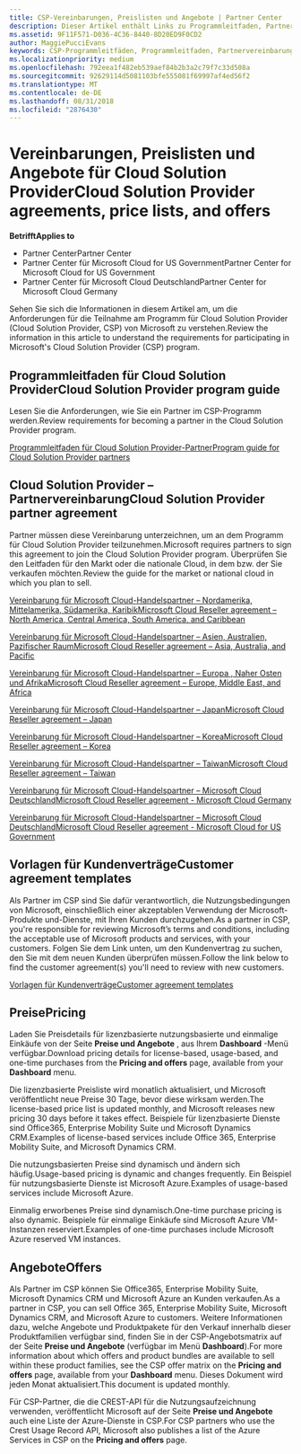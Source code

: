 ```yaml
---
title: CSP-Vereinbarungen, Preislisten und Angebote | Partner Center
description: Dieser Artikel enthält Links zu Programmleitfaden, Partnervereinbarungen, Kundenverträgen, Preislisten und Angeboten für Cloud Solution Provider.
ms.assetid: 9F11F571-D036-4C36-8440-8D20ED9F0CD2
author: MaggiePucciEvans
keywords: CSP-Programmleitfäden, Programmleitfaden, Partnervereinbarungen, Kundenvereinbarung, Preislisten, Angebote
ms.localizationpriority: medium
ms.openlocfilehash: 792eea1f482eb539aef84b2b3a2c79f7c33d508a
ms.sourcegitcommit: 92629114d5081103bfe555081f69997af4ed56f2
ms.translationtype: MT
ms.contentlocale: de-DE
ms.lasthandoff: 08/31/2018
ms.locfileid: "2876430"
---
```

# <a name="cloud-solution-provider-agreements-price-lists-and-offers"></a><span data-ttu-id="28ff1-104">Vereinbarungen, Preislisten und Angebote für Cloud Solution Provider</span><span class="sxs-lookup"><span data-stu-id="28ff1-104">Cloud Solution Provider agreements, price lists, and offers</span></span>

**<span data-ttu-id="28ff1-105">Betrifft</span><span class="sxs-lookup"><span data-stu-id="28ff1-105">Applies to</span></span>**

-  <span data-ttu-id="28ff1-106">Partner Center</span><span class="sxs-lookup"><span data-stu-id="28ff1-106">Partner Center</span></span>
-  <span data-ttu-id="28ff1-107">Partner Center für Microsoft Cloud for US Government</span><span class="sxs-lookup"><span data-stu-id="28ff1-107">Partner Center for Microsoft Cloud for US Government</span></span>
-  <span data-ttu-id="28ff1-108">Partner Center für Microsoft Cloud Deutschland</span><span class="sxs-lookup"><span data-stu-id="28ff1-108">Partner Center for Microsoft Cloud Germany</span></span>


<span data-ttu-id="28ff1-109">Sehen Sie sich die Informationen in diesem Artikel am, um die Anforderungen für die Teilnahme am Programm für Cloud Solution Provider (Cloud Solution Provider, CSP) von Microsoft zu verstehen.</span><span class="sxs-lookup"><span data-stu-id="28ff1-109">Review the information in this article to understand the requirements for participating in Microsoft's Cloud Solution Provider (CSP) program.</span></span> 

## <a href="" id="programguide"></a><span data-ttu-id="28ff1-110">Programmleitfaden für Cloud Solution Provider</span><span class="sxs-lookup"><span data-stu-id="28ff1-110">Cloud Solution Provider program guide</span></span>


<span data-ttu-id="28ff1-111">Lesen Sie die Anforderungen, wie Sie ein Partner im CSP-Programm werden.</span><span class="sxs-lookup"><span data-stu-id="28ff1-111">Review requirements for becoming a partner in the Cloud Solution Provider program.</span></span>

[<span data-ttu-id="28ff1-112">Programmleitfaden für Cloud Solution Provider-Partner</span><span class="sxs-lookup"><span data-stu-id="28ff1-112">Program guide for Cloud Solution Provider partners</span></span>](http://go.microsoft.com/fwlink/p/?LinkId=617100)

## <a href="" id="partneragreement"></a><span data-ttu-id="28ff1-113">Cloud Solution Provider – Partnervereinbarung</span><span class="sxs-lookup"><span data-stu-id="28ff1-113">Cloud Solution Provider partner agreement</span></span>


<span data-ttu-id="28ff1-114">Partner müssen diese Vereinbarung unterzeichnen, um an dem Programm für Cloud Solution Provider teilzunehmen.</span><span class="sxs-lookup"><span data-stu-id="28ff1-114">Microsoft requires partners to sign this agreement to join the Cloud Solution Provider program.</span></span> <span data-ttu-id="28ff1-115">Überprüfen Sie den Leitfaden für den Markt oder die nationale Cloud, in dem bzw. der Sie verkaufen möchten.</span><span class="sxs-lookup"><span data-stu-id="28ff1-115">Review the guide for the market or national cloud in which you plan to sell.</span></span>

[<span data-ttu-id="28ff1-116">Vereinbarung für Microsoft Cloud-Handelspartner – Nordamerika, Mittelamerika, Südamerika, Karibik</span><span class="sxs-lookup"><span data-stu-id="28ff1-116">Microsoft Cloud Reseller agreement – North America, Central America, South America, and Caribbean</span></span>](http://download.microsoft.com/download/2/C/8/2C8CAC17-FCE7-4F51-9556-4D77C7022DF5/MCRA2018_AOC_ENG_Sep2018_CR.pdf)

[<span data-ttu-id="28ff1-117">Vereinbarung für Microsoft Cloud-Handelspartner – Asien, Australien, Pazifischer Raum</span><span class="sxs-lookup"><span data-stu-id="28ff1-117">Microsoft Cloud Reseller agreement – Asia, Australia, and Pacific</span></span>](http://download.microsoft.com/download/2/C/8/2C8CAC17-FCE7-4F51-9556-4D77C7022DF5/MCRA2018_APOC_ENG_Sep2018_CR.pdf)

[<span data-ttu-id="28ff1-118">Vereinbarung für Microsoft Cloud-Handelspartner – Europa , Naher Osten und Afrika</span><span class="sxs-lookup"><span data-stu-id="28ff1-118">Microsoft Cloud Reseller agreement – Europe, Middle East, and Africa</span></span>](http://download.microsoft.com/download/2/C/8/2C8CAC17-FCE7-4F51-9556-4D77C7022DF5/MCRA2018_EOC_ENG_Sep2018_CR.pdf)

[<span data-ttu-id="28ff1-119">Vereinbarung für Microsoft Cloud-Handelspartner – Japan</span><span class="sxs-lookup"><span data-stu-id="28ff1-119">Microsoft Cloud Reseller agreement – Japan</span></span>](http://download.microsoft.com/download/2/C/8/2C8CAC17-FCE7-4F51-9556-4D77C7022DF5/MCRA2018_JPN_ENG_Sep2018_CR.pdf)

[<span data-ttu-id="28ff1-120">Vereinbarung für Microsoft Cloud-Handelspartner – Korea</span><span class="sxs-lookup"><span data-stu-id="28ff1-120">Microsoft Cloud Reseller agreement – Korea</span></span>](http://download.microsoft.com/download/2/C/8/2C8CAC17-FCE7-4F51-9556-4D77C7022DF5/MCRA2018_KOR_ENG_Sep2018_CR.pdf)

[<span data-ttu-id="28ff1-121">Vereinbarung für Microsoft Cloud-Handelspartner – Taiwan</span><span class="sxs-lookup"><span data-stu-id="28ff1-121">Microsoft Cloud Reseller agreement – Taiwan</span></span>](http://download.microsoft.com/download/2/C/8/2C8CAC17-FCE7-4F51-9556-4D77C7022DF5/MCRA2018_TAI_ENG_Sep2018_CR.pdf)

[<span data-ttu-id="28ff1-122">Vereinbarung für Microsoft Cloud-Handelspartner – Microsoft Cloud Deutschland</span><span class="sxs-lookup"><span data-stu-id="28ff1-122">Microsoft Cloud Reseller agreement - Microsoft Cloud Germany</span></span>](http://download.microsoft.com/download/2/C/8/2C8CAC17-FCE7-4F51-9556-4D77C7022DF5/MCRA2018_EOC_GER_ENG_Sep2018_GermanCloud_CR.pdf)

[<span data-ttu-id="28ff1-123">Vereinbarung für Microsoft Cloud-Handelspartner – Microsoft Cloud Deutschland</span><span class="sxs-lookup"><span data-stu-id="28ff1-123">Microsoft Cloud Reseller agreement - Microsoft Cloud for US Government</span></span>](http://download.microsoft.com/download/2/C/8/2C8CAC17-FCE7-4F51-9556-4D77C7022DF5/MCRA2018_AOC_USGCC_ENG_Sep2018_CR.pdf)

## <a href="" id="customeragreementtemplate"></a><span data-ttu-id="28ff1-124">Vorlagen für Kundenverträge</span><span class="sxs-lookup"><span data-stu-id="28ff1-124">Customer agreement templates</span></span>


<span data-ttu-id="28ff1-125">Als Partner im CSP sind Sie dafür verantwortlich, die Nutzungsbedingungen von Microsoft, einschließlich einer akzeptablen Verwendung der Microsoft-Produkte und-Dienste, mit Ihren Kunden durchzugehen.</span><span class="sxs-lookup"><span data-stu-id="28ff1-125">As a partner in CSP, you're responsible for reviewing Microsoft’s terms and conditions, including the acceptable use of Microsoft products and services, with your customers.</span></span> <span data-ttu-id="28ff1-126">Folgen Sie dem Link unten, um den Kundenvertrag zu suchen, den Sie mit dem neuen Kunden überprüfen müssen.</span><span class="sxs-lookup"><span data-stu-id="28ff1-126">Follow the link below to find the customer agreement(s) you'll need to review with new customers.</span></span> 

[<span data-ttu-id="28ff1-127">Vorlagen für Kundenverträge</span><span class="sxs-lookup"><span data-stu-id="28ff1-127">Customer agreement templates</span></span>](agreements.md)

## <a name="pricing"></a><span data-ttu-id="28ff1-128">Preise</span><span class="sxs-lookup"><span data-stu-id="28ff1-128">Pricing</span></span>


<span data-ttu-id="28ff1-129">Laden Sie Preisdetails für lizenzbasierte nutzungsbasierte und einmalige Einkäufe von der Seite **Preise und Angebote** , aus Ihrem **Dashboard** -Menü verfügbar.</span><span class="sxs-lookup"><span data-stu-id="28ff1-129">Download pricing details for license-based, usage-based, and one-time purchases from the **Pricing and offers** page, available from your **Dashboard** menu.</span></span> 

<span data-ttu-id="28ff1-130">Die lizenzbasierte Preisliste wird monatlich aktualisiert, und Microsoft veröffentlicht neue Preise 30 Tage, bevor diese wirksam werden.</span><span class="sxs-lookup"><span data-stu-id="28ff1-130">The license-based price list is updated monthly, and Microsoft releases new pricing 30 days before it takes effect.</span></span> <span data-ttu-id="28ff1-131">Beispiele für lizenzbasierte Dienste sind Office365, Enterprise Mobility Suite und Microsoft Dynamics CRM.</span><span class="sxs-lookup"><span data-stu-id="28ff1-131">Examples of license-based services include Office 365, Enterprise Mobility Suite, and Microsoft Dynamics CRM.</span></span> 

<span data-ttu-id="28ff1-132">Die nutzungsbasierten Preise sind dynamisch und ändern sich häufig.</span><span class="sxs-lookup"><span data-stu-id="28ff1-132">Usage-based pricing is dynamic and changes frequently.</span></span> <span data-ttu-id="28ff1-133">Ein Beispiel für nutzungsbasierte Dienste ist Microsoft Azure.</span><span class="sxs-lookup"><span data-stu-id="28ff1-133">Examples of usage-based services include Microsoft Azure.</span></span>

<span data-ttu-id="28ff1-134">Einmalig erworbenes Preise sind dynamisch.</span><span class="sxs-lookup"><span data-stu-id="28ff1-134">One-time purchase pricing is also dynamic.</span></span> <span data-ttu-id="28ff1-135">Beispiele für einmalige Einkäufe sind Microsoft Azure VM-Instanzen reserviert.</span><span class="sxs-lookup"><span data-stu-id="28ff1-135">Examples of one-time purchases include Microsoft Azure reserved VM instances.</span></span> 


## <a name="offers"></a><span data-ttu-id="28ff1-136">Angebote</span><span class="sxs-lookup"><span data-stu-id="28ff1-136">Offers</span></span>


<span data-ttu-id="28ff1-137">Als Partner im CSP können Sie Office365, Enterprise Mobility Suite, Microsoft Dynamics CRM und Microsoft Azure an Kunden verkaufen.</span><span class="sxs-lookup"><span data-stu-id="28ff1-137">As a partner in CSP, you can sell Office 365, Enterprise Mobility Suite, Microsoft Dynamics CRM, and Microsoft Azure to customers.</span></span> <span data-ttu-id="28ff1-138">Weitere Informationen dazu, welche Angebote und Produktpakete für den Verkauf innerhalb dieser Produktfamilien verfügbar sind, finden Sie in der CSP-Angebotsmatrix auf der Seite **Preise und Angebote** (verfügbar im Menü **Dashboard**).</span><span class="sxs-lookup"><span data-stu-id="28ff1-138">For more information about which offers and product bundles are available to sell within these product families, see the CSP offer matrix on the **Pricing and offers** page, available from your **Dashboard** menu.</span></span> <span data-ttu-id="28ff1-139">Dieses Dokument wird jeden Monat aktualisiert.</span><span class="sxs-lookup"><span data-stu-id="28ff1-139">This document is updated monthly.</span></span>

<span data-ttu-id="28ff1-140">Für CSP-Partner, die die CREST-API für die Nutzungsaufzeichnung verwenden, veröffentlicht Microsoft auf der Seite **Preise und Angebote** auch eine Liste der Azure-Dienste in CSP.</span><span class="sxs-lookup"><span data-stu-id="28ff1-140">For CSP partners who use the Crest Usage Record API, Microsoft also publishes a list of the Azure Services in CSP on the **Pricing and offers** page.</span></span>


